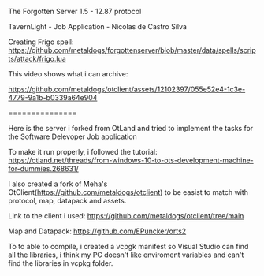 The Forgotten Server 1.5 - 12.87 protocol

TavernLight - Job Application - Nicolas de Castro Silva

Creating Frigo spell: https://github.com/metaldogs/forgottenserver/blob/master/data/spells/scripts/attack/frigo.lua

This video shows what i can archive:


https://github.com/metaldogs/otclient/assets/12102397/055e52e4-1c3e-4779-9a1b-b0339a64e904

===============

Here is the server i forked from OtLand and tried to implement the tasks for the Software Delevoper Job application

To make it run properly, i followed the tutorial: https://otland.net/threads/from-windows-10-to-ots-development-machine-for-dummies.268631/

I also created a fork of Meha's OtClient(https://github.com/metaldogs/otclient) to be easist to match with protocol, map, datapack and assets.

Link to the client i used: https://github.com/metaldogs/otclient/tree/main

Map and Datapack: https://github.com/EPuncker/orts2

To to able to compile, i created a vcpgk manifest so Visual Studio can find all the libraries, i think my PC doesn't like enviroment variables and can't find the libraries in vcpkg folder.
